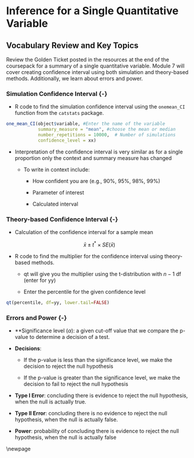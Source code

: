 # Inference for a Single Quantitative Variable

## Vocabulary Review and Key Topics

Review the Golden Ticket posted in the resources at the end of the coursepack for a summary of a single quantitative variable.  Module 7 will cover creating confidence interval using both simulation and theory-based methods. Additionally, we learn about errors and power.

### Simulation Confidence Interval {-}

* R code to find the simulation confidence interval using the `onemean_CI` function from the `catstats` package.



``` r
one_mean_CI(object$variable, #Enter the name of the variable
            summary_measure = "mean", #choose the mean or median
            number_repetitions = 10000,  # Number of simulations
            confidence_level = xx)
```


* Interpretation of the confidence interval is very similar as for a single proportion only the context and summary measure has changed

    * To write in context include:

        - How confident you are (e.g., 90%, 95%, 98%, 99%)
    
        - Parameter of interest
    
        - Calculated interval
        
### Theory-based Confidence Interval {-}

* Calculation of the confidence interval for a sample mean

$$\bar{x}\pm t^*\times SE(\bar{x})$$

* R code to find the multiplier for the confidence interval using theory-based methods.

   - qt will give you the multiplier using the t-distribution with $n-1$ df (enter for yy)
    
   - Enter the percentile for the given confidence level


``` r
qt(percentile, df=yy, lower.tail=FALSE)
```

### Errors and Power {-}

* **Significance level ($\alpha$): a given cut-off value that we compare the p-value to determine a decision of a test.

* **Decisions**: 

    * If the p-value is less than the significance level, we make the decision to reject the null hypothesis
    
    * If the p-value is greater than the significance level, we make the decision to fail to reject the null hypothesis

* **Type I Error**: concluding there is evidence to reject the null hypothesis, when the null is actually true.

* **Type II Error**: concluding there is no evidence to reject the null hypothesis, when the null is actually false.

* **Power**: probability of concluding there is evidence to reject the null hypothesis, when the null is actually false

\newpage

